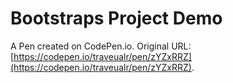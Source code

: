 # Bootstraps Project Demo

A Pen created on CodePen.io. Original URL: [https://codepen.io/traveualr/pen/zYZxRRZ](https://codepen.io/traveualr/pen/zYZxRRZ).


